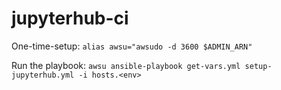 # jupyterhub-ci

One-time-setup:
`alias awsu="awsudo -d 3600 $ADMIN_ARN"`

Run the playbook:
`awsu ansible-playbook get-vars.yml setup-jupyterhub.yml -i hosts.<env>`
